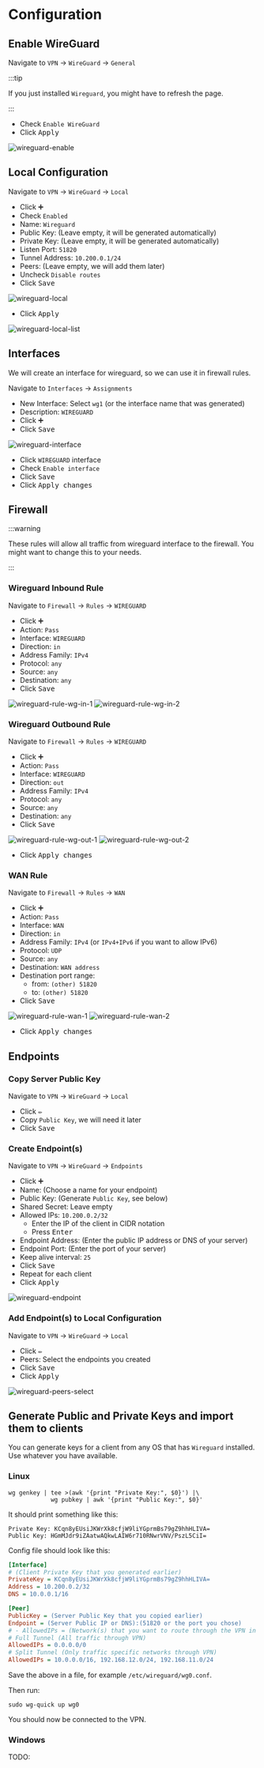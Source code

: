 # Configuration

## Enable WireGuard

Navigate to `VPN` -> `WireGuard` -> `General`

:::tip

If you just installed `Wireguard`, you might have to refresh the page.

:::

- Check `Enable WireGuard`
- Click <kbd>Apply</kbd>

![wireguard-enable](img/wireguard-enable.png)

## Local Configuration

Navigate to `VPN` -> `WireGuard` -> `Local`

- Click <kbd>➕</kbd>
- Check `Enabled`
- Name: `Wireguard`
- Public Key: (Leave empty, it will be generated automatically)
- Private Key: (Leave empty, it will be generated automatically)
- Listen Port: `51820`
- Tunnel Address: `10.200.0.1/24`
- Peers: (Leave empty, we will add them later)
- Uncheck `Disable routes`
- Click <kbd>Save</kbd>

![wireguard-local](img/wireguard-local.png)

- Click <kbd>Apply</kbd>

![wireguard-local-list](img/wireguard-local-list.png)

## Interfaces

We will create an interface for wireguard, so we can use it in firewall rules.

Navigate to `Interfaces` -> `Assignments`

- New Interface: Select `wg1` (or the interface name that was generated)
- Description: `WIREGUARD`
- Click <kbd>➕</kbd>
- Click <kbd>Save</kbd>

![wireguard-interface](img/wireguard-interface.png)

- Click `WIREGUARD` interface
- Check `Enable interface`
- Click <kbd>Save</kbd>
- Click <kbd>Apply changes</kbd>

## Firewall

:::warning

These rules will allow all traffic from wireguard interface to
the firewall. You might want to change this to your needs.

:::

### Wireguard Inbound Rule

Navigate to `Firewall` -> `Rules` -> `WIREGUARD`

- Click <kbd>➕</kbd>
- Action: `Pass`
- Interface: `WIREGUARD`
- Direction: `in`
- Address Family: `IPv4`
- Protocol: `any`
- Source: `any`
- Destination: `any`
- Click <kbd>Save</kbd>

![wireguard-rule-wg-in-1](img/wireguard-rule-wg-in-1.png)
![wireguard-rule-wg-in-2](img/wireguard-rule-wg-in-2.png)

### Wireguard Outbound Rule

Navigate to `Firewall` -> `Rules` -> `WIREGUARD`

- Click <kbd>➕</kbd>
- Action: `Pass`
- Interface: `WIREGUARD`
- Direction: `out`
- Address Family: `IPv4`
- Protocol: `any`
- Source: `any`
- Destination: `any`
- Click <kbd>Save</kbd>

![wireguard-rule-wg-out-1](img/wireguard-rule-wg-out-1.png)
![wireguard-rule-wg-out-2](img/wireguard-rule-wg-out-2.png)

- Click <kbd>Apply changes</kbd>

### WAN Rule

Navigate to `Firewall` -> `Rules` -> `WAN`

- Click <kbd>➕</kbd>
- Action: `Pass`
- Interface: `WAN`
- Direction: `in`
- Address Family: `IPv4` (or `IPv4+IPv6` if you want to allow IPv6)
- Protocol: `UDP`
- Source: `any`
- Destination: `WAN address`
- Destination port range:
  - from: `(other) 51820`
  - to: `(other) 51820`
- Click <kbd>Save</kbd>

![wireguard-rule-wan-1](img/wireguard-rule-wan-1.png)
![wireguard-rule-wan-2](img/wireguard-rule-wan-2.png)

- Click <kbd>Apply changes</kbd>

## Endpoints

### Copy Server Public Key

Navigate to `VPN` -> `WireGuard` -> `Local`

- Click <kbd>✏️</kbd>
- Copy `Public Key`, we will need it later
- Click <kbd>Save</kbd>

### Create Endpoint(s)

Navigate to `VPN` -> `WireGuard` -> `Endpoints`

- Click <kbd>➕</kbd>
- Name: (Choose a name for your endpoint)
- Public Key: (Generate `Public Key`, see below)
- Shared Secret: Leave empty
- Allowed IPs: `10.200.0.2/32`
  - Enter the IP of the client in CIDR notation
  - Press <kbd>Enter</kbd>
- Endpoint Address: (Enter the public IP address or DNS of your server)
- Endpoint Port: (Enter the port of your server)
- Keep alive interval: `25`
- Click <kbd>Save</kbd>
- Repeat for each client
- Click <kbd>Apply</kbd>

![wireguard-endpoint](img/wireguard-endpoint.png)

### Add Endpoint(s) to Local Configuration

Navigate to `VPN` -> `WireGuard` -> `Local`

- Click <kbd>✏️</kbd>
- Peers: Select the endpoints you created
- Click <kbd>Save</kbd>
- Click <kbd>Apply</kbd>

![wireguard-peers-select](img/wireguard-peers-select.png)

## Generate Public and Private Keys and import them to clients

You can generate keys for a client from any OS that has `Wireguard` installed.
Use whatever you have available.

### Linux

```shell
wg genkey | tee >(awk '{print "Private Key:", $0}') |\
            wg pubkey | awk '{print "Public Key:", $0}'
```

It should print something like this:

```shell
Private Key: KCqn8yEUsiJKWrXk8cfjW9liYGprmBs79gZ9hhHLIVA=
Public Key: HGmMJdr9iZAatwAQkwLAIW6r710RNwrVNV/PszL5CiI=
```

Config file should look like this:

```ini
[Interface]
# (Client Private Key that you generated earlier)
PrivateKey = KCqn8yEUsiJKWrXk8cfjW9liYGprmBs79gZ9hhHLIVA=
Address = 10.200.0.2/32
DNS = 10.0.0.1/16

[Peer]
PublicKey = (Server Public Key that you copied earlier)
Endpoint = (Server Public IP or DNS):(51820 or the port you chose)
# - AllowedIPs = (Network(s) that you want to route through the VPN in CIDR notation)
# Full Tunnel (All traffic through VPN)
AllowedIPs = 0.0.0.0/0
# Split Tunnel (Only traffic specific networks through VPN)
AllowedIPs = 10.0.0.0/16, 192.168.12.0/24, 192.168.11.0/24
```

Save the above in a file, for example `/etc/wireguard/wg0.conf`.

Then run:

```shell
sudo wg-quick up wg0
```

You should now be connected to the VPN.

### Windows

TODO:
